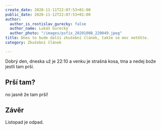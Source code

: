 ```yaml
---
create_date: 2020-11-11T22:07:53+01:00
public_date: 2020-11-12T22:07:53+01:00
author:
  author_is_rostislav_gurecky: false
  author_name: Lukáš Gurecký
  author_photo: "/images/psfix_20201008_220049.jpeg"
title: Dnes to bude další zkušební článek, takže se moc netěšte.
category: Zkušební článek

---
```

Dobrý den, dneska už je 22:10 a venku je strašná kosa, tma a nedej bože jestli tam prší.

## Prší tam?

no jasně že tam prší!

## Závěr

Listopad je odpad.